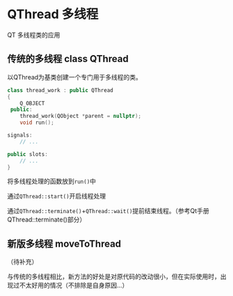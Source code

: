 # QThread 多线程

QT 多线程类的应用

## 传统的多线程 class QThread

以QThread为基类创建一个专门用于多线程的类。

```cpp
class thread_work : public QThread
{
    Q_OBJECT
 public:
    thread_work(QObject *parent = nullptr);
    void run();

signals:
    // ...

public slots:
    // ...
}   
```

将多线程处理的函数放到`run()`中

通过`QThread::start()`开启线程处理

通过`QThread::terminate()`+`QThread::wait()`提前结束线程。（参考Qt手册QThread::terminate()部分）

## 新版多线程 moveToThread

（待补充）

与传统的多线程相比，新方法的好处是对原代码的改动很小，但在实际使用时，出现过不太好用的情况（不排除是自身原因...）
